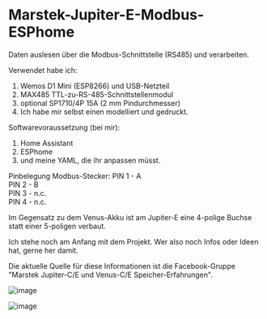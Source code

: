 # Marstek-Jupiter-E-Modbus-ESPhome
Daten auslesen über die Modbus-Schnittstelle (RS485) und verarbeiten.

Verwendet habe ich:
1. Wemos D1 Mini (ESP8266) und USB-Netzteil
2. MAX485 TTL-zu-RS-485-Schnittstellenmodul
3. optional SP1710/4P 15A (2 mm Pindurchmesser)
4. Ich habe mir selbst einen modelliert und gedruckt.

Softwarevoraussetzung (bei mir):
1. Home Assistant
2. ESPhome
3. und meine YAML, die ihr anpassen müsst.

Pinbelegung Modbus-Stecker:
PIN 1 - A  
PIN 2 - B  
PIN 3 - n.c.  
PIN 4 - n.c.

Im Gegensatz zu dem Venus-Akku ist am Jupiter-E eine 4-polige Buchse statt einer 5-poligen verbaut.

Ich stehe noch am Anfang mit dem Projekt. Wer also noch Infos oder Ideen hat, gerne her damit.

Die aktuelle Quelle für diese Informationen ist die Facebook-Gruppe "Marstek Jupiter-C/E und Venus-C/E Speicher-Erfahrungen".

![image](https://github.com/user-attachments/assets/8a494c90-b655-4865-aa6c-1c927f2e4652)

![image](https://github.com/user-attachments/assets/67881fd8-d277-4728-9f3f-f360f2400a92)


